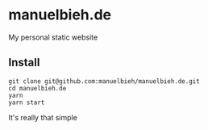 # manuelbieh.de

My personal static website

## Install

```
git clone git@github.com:manuelbieh/manuelbieh.de.git
cd manuelbieh.de
yarn
yarn start
```

It's really that simple
